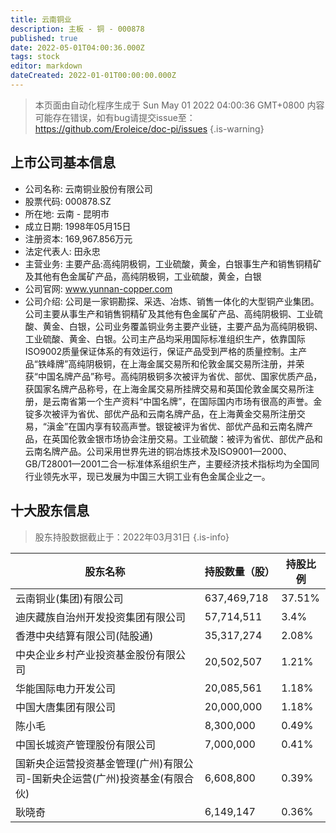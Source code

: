 ```yaml
---
title: 云南铜业
description: 主板 - 铜 - 000878
published: true
date: 2022-05-01T04:00:36.000Z
tags: stock
editor: markdown
dateCreated: 2022-01-01T00:00:00.000Z
---
```


> 本页面由自动化程序生成于 Sun May 01 2022 04:00:36 GMT+0800
> 内容可能存在错误，如有bug请提交issue至：https://github.com/Eroleice/doc-pi/issues
{.is-warning}

## 上市公司基本信息
- 公司名称: 云南铜业股份有限公司
- 股票代码: 000878.SZ
- 所在地: 云南 - 昆明市
- 成立日期: 1998年05月15日
- 注册资本: 169,967.856万元
- 法定代表人: 田永忠
- 主营业务: 主要产品:高纯阴极铜，工业硫酸，黄金，白银事生产和销售铜精矿及其他有色金属矿产品，高纯阴极铜，工业硫酸，黄金，白银
- 公司官网: www.yunnan-copper.com
- 公司介绍: 公司是一家铜勘探、采选、冶炼、销售一体化的大型铜产业集团。公司主要从事生产和销售铜精矿及其他有色金属矿产品、高纯阴极铜、工业硫酸、黄金、白银，公司业务覆盖铜业务主要产业链，主要产品为高纯阴极铜、工业硫酸、黄金、白银。公司主产品均采用国际标准组织生产，依靠国际ISO9002质量保证体系的有效运行，保证产品受到严格的质量控制。主产品“铁峰牌”高纯阴极铜，在上海金属交易所和伦敦金属交易所注册，并荣获“中国名牌产品”称号。高纯阴极铜多次被评为省优、部优、国家优质产品，获国家名牌产品称号，在上海金属交易所挂牌交易和英国伦敦金属交易所注册，是云南省第一个生产资料“中国名牌”，在国际国内市场有很高的声誉。金锭多次被评为省优、部优产品和云南名牌产品，在上海黄金交易所注册交易，“滇金”在国内享有较高声誉。银锭被评为省优、部优产品和云南名牌产品，在英国伦敦金银市场协会注册交易。工业硫酸：被评为省优、部优产品和云南名牌产品。公司采用世界先进的铜冶炼技术及ISO9001—2000、GB/T28001—2001二合一标准体系组织生产，主要经济技术指标均为全国同行业领先水平，现已发展为中国三大铜工业有色金属企业之一。


## 十大股东信息
> 股东持股数据截止于：2022年03月31日
{.is-info}

| 股东名称 | 持股数量（股） | 持股比例 |
| --- | --- | --- |
| 云南铜业(集团)有限公司 | 637,469,718 | 37.51% |
| 迪庆藏族自治州开发投资集团有限公司 | 57,714,511 | 3.4% |
| 香港中央结算有限公司(陆股通) | 35,317,274 | 2.08% |
| 中央企业乡村产业投资基金股份有限公司 | 20,502,507 | 1.21% |
| 华能国际电力开发公司 | 20,085,561 | 1.18% |
| 中国大唐集团有限公司 | 20,000,000 | 1.18% |
| 陈小毛 | 8,300,000 | 0.49% |
| 中国长城资产管理股份有限公司 | 7,000,000 | 0.41% |
| 国新央企运营投资基金管理(广州)有限公司-国新央企运营(广州)投资基金(有限合伙) | 6,608,800 | 0.39% |
| 耿晓奇 | 6,149,147 | 0.36% |




